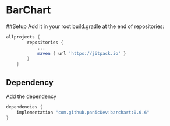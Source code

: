 # BarChart


##Setup
Add it in your root build.gradle at the end of repositories:
```groovy
allprojects {
        repositories {
            ...
            maven { url 'https://jitpack.io' }
        }
    }
```

## Dependency
Add the dependency
```groovy
dependencies {
    implementation "com.github.panicDev:barchart:0.0.6"
}
